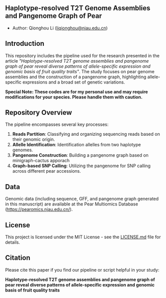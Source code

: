 ## Haplotype-resolved T2T Genome Assemblies and Pangenome Graph of Pear

- Author: Qionghou Li (liqionghou@njau.edu.cn)

## Introduction

This repository includes the pipeline used for the research presented in the article _"Haplotype-resolved T2T genome assemblies and pangenome graph of pear reveal diverse patterns of allele-specific expression and genomic basis of fruit quality traits"_. The study focuses on pear genome assemblies and the construction of a pangenome graph, highlighting allele-specific expressions and a broad set of genetic variations.



**Special Note: These codes are for my personal use and may require modifications for your species. Please handle them with caution.**



## Repository Overview

The pipeline encompasses several key processes:

1. **Reads Partition**: Classifying and organizing sequencing reads based on their genomic origin.
2. **Allelle Identification**: Identification allelles from two haplotype genomes.
3. **Pangenome Construction**: Building a pangenome graph based on minigraph-cactus apporach
4. **Graph-based SNP Calling**: Utilizing the pangenome for SNP calling across different pear accessions.



## Data

Genomic data (including sequence, GFF, and pangenome graph generated in this manuscript) are available at the Pear Multiomics Database (https://pearomics.njau.edu.cn/).



## License

This project is licensed under the MIT License - see the [LICENSE.md](LICENSE.md) file for details. 



## Citation

Please cite this paper if you find our pipeline or script helpful in your study:

<B>Haplotype-resolved T2T genome assemblies and pangenome graph of pear reveal diverse patterns of allele-specific expression and genomic basis of fruit quality traits</B>